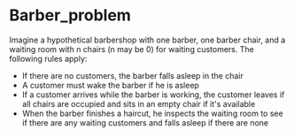 # Barber_problem
Imagine a hypothetical barbershop with one barber, one barber chair, and a waiting room with n chairs (n may be 0) for waiting customers. The following rules apply:

- If there are no customers, the barber falls asleep in the chair
- A customer must wake the barber if he is asleep
- If a customer arrives while the barber is working, the customer leaves if all chairs are occupied and sits in an empty chair if it's available
- When the barber finishes a haircut, he inspects the waiting room to see if there are any waiting customers and falls asleep if there are none
